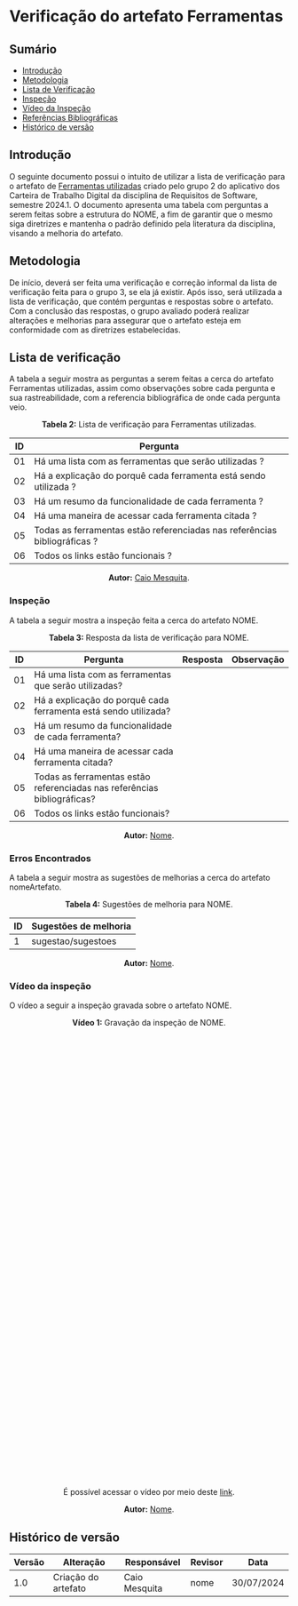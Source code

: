 # Verificação do artefato Ferramentas
## Sumário
* [Introdução](#Introdução)
* [Metodologia](#Metodologia)
* [Lista de Verificação](#Lista-de-Verificação)
* [Inspeção](#Inspeção)
* [Vídeo da Inspeção](#Vídeo-da-Inspeção)
* [Referências Bibliográficas](#Referências-Bibliográficas)
* [Histórico de versão](#Histórico-de-versão)


## Introdução

O seguinte documento possui o intuito de utilizar a lista de verificação para o artefato de [Ferramentas utilizadas](https://requisitos-de-software.github.io/2024.1-CarteiradeTrabalhoDigital/#/planejamento/ferramentas) criado pelo grupo 2 do aplicativo dos Carteira de Trabalho Digital da disciplina de Requisitos de Software, semestre 2024.1. O documento apresenta uma tabela com perguntas a serem feitas sobre a estrutura do NOME, a fim de garantir que o mesmo siga diretrizes e mantenha o padrão definido pela literatura da disciplina, visando a melhoria do artefato.


## Metodologia

De início, deverá ser feita uma verificação e correção informal da lista de verificação feita para o grupo 3, se ela já existir. Após isso, será utilizada a lista de verificação, que contém perguntas e respostas sobre o artefato. Com a conclusão das respostas, o grupo avaliado poderá realizar alterações e melhorias para assegurar que o artefato esteja em conformidade com as diretrizes estabelecidas.


## Lista de verificação

A tabela a seguir mostra as perguntas a serem feitas a cerca do artefato Ferramentas utilizadas, assim como observações sobre cada pergunta e sua rastreabilidade, com a referencia bibliográfica de onde cada pergunta veio.

<center>

<b>Tabela 2:</b> Lista de verificação para Ferramentas utilizadas.

| ID  | Pergunta | 
| --- | -------- | 
| 01   | Há uma lista com as ferramentas que serão utilizadas ?  | 
| 02   | Há a explicação do porquê cada ferramenta está sendo utilizada ? | 
| 03   | Há um resumo da funcionalidade de cada ferramenta ?  | 
| 04   | Há uma maneira de acessar cada ferramenta citada ?  | 
| 05   | Todas as ferramentas estão referenciadas nas referências bibliográficas ?  | 
| 06   | Todos os links estão funcionais ?  | 



<b>Autor:</b> <a href="https://github.com/Caiomesvie">Caio Mesquita</a>.

</center>


### Inspeção

A tabela a seguir mostra a inspeção feita a cerca do artefato NOME.

<center>

<b>Tabela 3:</b> Resposta da lista de verificação para NOME.

| ID  | Pergunta | Resposta | Observação |
| --- | -------- | -------- | ---------- |
| 01  | Há uma lista com as ferramentas que serão utilizadas? | | |
| 02  | Há a explicação do porquê cada ferramenta está sendo utilizada? | | |
| 03  | Há um resumo da funcionalidade de cada ferramenta? | | |
| 04  | Há uma maneira de acessar cada ferramenta citada? | | |
| 05  | Todas as ferramentas estão referenciadas nas referências bibliográficas? | | |
| 06  | Todos os links estão funcionais? | | |

<b>Autor:</b> <a href="https://github.com/nome">Nome</a>.

</center>


### Erros Encontrados

A tabela a seguir mostra as sugestões de melhorias a cerca do artefato nomeArtefato.

<center>

<b>Tabela 4:</b> Sugestões de melhoria para NOME.

| ID |  Sugestões de melhoria | 
| -- | ---------------------- |
| 1  | sugestao/sugestoes     |

<b>Autor:</b> <a href="https://github.com/nome">Nome</a>.

</center>


### Vídeo da inspeção

O vídeo a seguir a inspeção gravada sobre o artefato NOME.

<center>

<b>Vídeo 1:</b> Gravação da inspeção de NOME.

<iframe width="400" height="800" src="" title="Inspeção de NOME" frameborder="0" allow="accelerometer; autoplay; clipboard-write; encrypted-media; gyroscope; picture-in-picture; web-share" referrerpolicy="strict-origin-when-cross-origin" allowfullscreen></iframe>

É possível acessar o vídeo por meio deste [link]().

<b>Autor:</b> <a href="https://github.com/nome">Nome</a>.

</center>



## Histórico de versão

| Versão | Alteração                           | Responsável     | Revisor         | Data       |
| ------ | ----------------------------------- | --------------- | --------------- | ---------- |
| 1.0    | Criação do artefato                 | Caio Mesquita      | nome            | 30/07/2024 |
